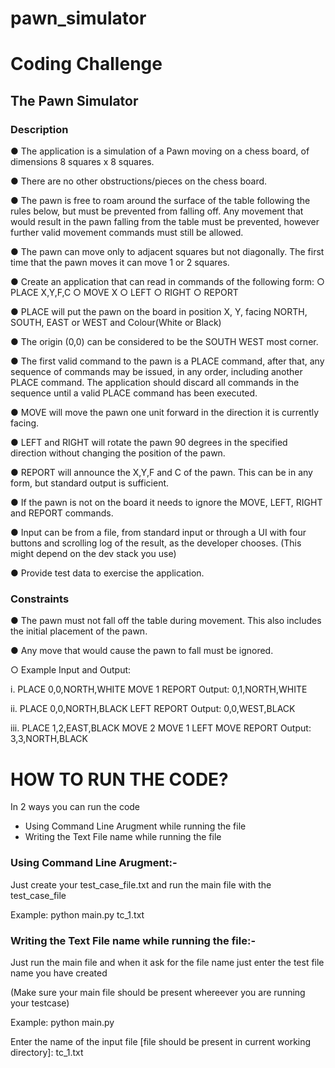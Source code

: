 # pawn_simulator
# Coding Challenge


## The Pawn Simulator


### Description
● The application is a simulation of a Pawn moving on a chess board, of dimensions 8
squares x 8 squares.

● There are no other obstructions/pieces on the chess board.

● The pawn is free to roam around the surface of the table following the rules below,
but must be prevented from falling off. Any movement that would result in the pawn
falling from the table must be prevented, however further valid movement commands
must still be allowed.

● The pawn can move only to adjacent squares but not diagonally. The first time that
the pawn moves it can move 1 or 2 squares.

● Create an application that can read in commands of the following form:
  ○ PLACE X,Y,F,C
  ○ MOVE X
  ○ LEFT
  ○ RIGHT
  ○ REPORT
  
● PLACE will put the pawn on the board in position X, Y, facing NORTH, SOUTH,
EAST or WEST and Colour(White or Black)

● The origin (0,0) can be considered to be the SOUTH WEST most corner.

● The first valid command to the pawn is a PLACE command, after that, any sequence
of commands may be issued, in any order, including another PLACE command. The
application should discard all commands in the sequence until a valid PLACE
command has been executed.

● MOVE will move the pawn one unit forward in the direction it is currently facing.

● LEFT and RIGHT will rotate the pawn 90 degrees in the specified direction without
changing the position of the pawn.

● REPORT will announce the X,Y,F and C of the pawn. This can be in any form, but
standard output is sufficient.

● If the pawn is not on the board it needs to ignore the MOVE, LEFT, RIGHT and
REPORT commands.

● Input can be from a file, from standard input or through a UI with four buttons and
scrolling log of the result, as the developer chooses. (This might depend on the dev
stack you use)

● Provide test data to exercise the application.


### Constraints
● The pawn must not fall off the table during movement. This also includes the initial
placement of the pawn.

● Any move that would cause the pawn to fall must be ignored.

○ Example Input and Output:

i. PLACE 0,0,NORTH,WHITE
MOVE 1
REPORT
Output: 0,1,NORTH,WHITE

ii. PLACE 0,0,NORTH,BLACK
LEFT
REPORT
Output: 0,0,WEST,BLACK

iii. PLACE 1,2,EAST,BLACK
MOVE 2
MOVE 1
LEFT
MOVE
REPORT
Output: 3,3,NORTH,BLACK


# HOW TO RUN THE CODE? 
In 2 ways you can run the code
* Using Command Line Arugment while running the file
* Writing the Text File name while running the file

### Using Command Line Arugment:-

Just create your test_case_file.txt and run the main file with the test_case_file 

Example: python main.py tc_1.txt


### Writing the Text File name while running the file:-
Just run the main file and when it ask for the file name just enter the test file name you have created

(Make sure your main file should be present whereever you are running your testcase)

Example: python main.py  

Enter the name of the input file [file should be present in current working directory]: tc_1.txt
